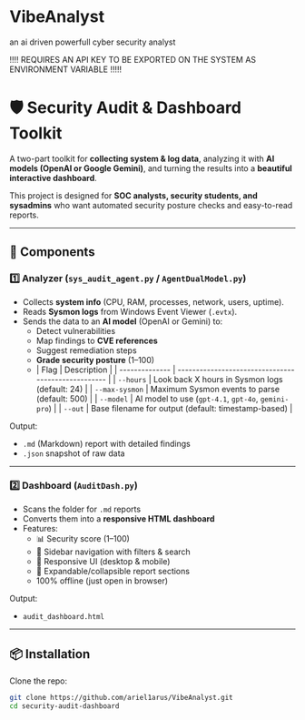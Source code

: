 # VibeAnalyst
an ai driven  powerfull cyber security analyst 

!!!! REQUIRES AN API KEY TO BE EXPORTED ON THE SYSTEM AS ENVIRONMENT VARIABLE !!!!!
# 🛡️ Security Audit & Dashboard Toolkit

A two-part toolkit for **collecting system & log data**, analyzing it with **AI models (OpenAI or Google Gemini)**, and turning the results into a **beautiful interactive dashboard**.  

This project is designed for **SOC analysts, security students, and sysadmins** who want automated security posture checks and easy-to-read reports.

---

## 🚀 Components

### 1️⃣ Analyzer (`sys_audit_agent.py` / `AgentDualModel.py`)
- Collects **system info** (CPU, RAM, processes, network, users, uptime).
- Reads **Sysmon logs** from Windows Event Viewer (`.evtx`).
- Sends the data to an **AI model** (OpenAI or Gemini) to:
  - Detect vulnerabilities
  - Map findings to **CVE references**
  - Suggest remediation steps
  - **Grade security posture** (1–100)
  - | Flag           | Description                                         |
| -------------- | --------------------------------------------------- |
| `--hours`      | Look back X hours in Sysmon logs (default: 24)      |
| `--max-sysmon` | Maximum Sysmon events to parse (default: 500)       |
| `--model`      | AI model to use (`gpt-4.1`, `gpt-4o`, `gemini-pro`) |
| `--out`        | Base filename for output (default: timestamp-based) |

Output:
- `.md` (Markdown) report with detailed findings
- `.json` snapshot of raw data

---

### 2️⃣ Dashboard (`AuditDash.py`)
- Scans the folder for `.md` reports
- Converts them into a **responsive HTML dashboard**
- Features:
  - 📊 Security score (1–100)
  - 📂 Sidebar navigation with filters & search
  - 📱 Responsive UI (desktop & mobile)
  - 🔎 Expandable/collapsible report sections
  - 100% offline (just open in browser)

Output:
- `audit_dashboard.html`

---

## 📦 Installation

Clone the repo:
```bash
git clone https://github.com/ariel1arus/VibeAnalyst.git
cd security-audit-dashboard
